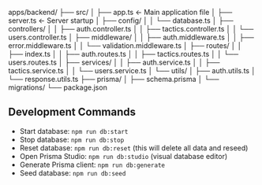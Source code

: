 apps/backend/
├── src/
│   ├── app.ts                 ← Main application file
│   ├── server.ts              ← Server startup
│   ├── config/
│   │   └── database.ts
│   ├── controllers/
│   │   ├── auth.controller.ts
│   │   ├── tactics.controller.ts
│   │   └── users.controller.ts
│   ├── middleware/
│   │   ├── auth.middleware.ts
│   │   ├── error.middleware.ts
│   │   └── validation.middleware.ts
│   ├── routes/
│   │   ├── index.ts
│   │   ├── auth.routes.ts
│   │   ├── tactics.routes.ts
│   │   └── users.routes.ts
│   ├── services/
│   │   ├── auth.service.ts
│   │   ├── tactics.service.ts
│   │   └── users.service.ts
│   └── utils/
│       ├── auth.utils.ts
│       └── response.utils.ts
├── prisma/
│   ├── schema.prisma
│   └── migrations/
└── package.json

## Development Commands

- Start database: `npm run db:start`
- Stop database: `npm run db:stop`
- Reset database: `npm run db:reset` (this will delete all data and reseed)
- Open Prisma Studio: `npm run db:studio` (visual database editor)
- Generate Prisma client: `npm run db:generate`
- Seed database: `npm run db:seed`